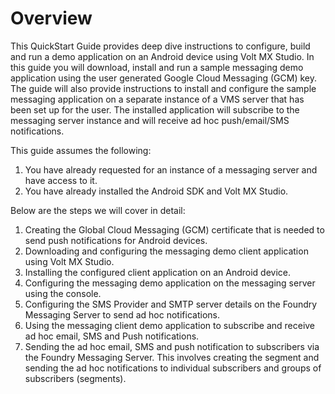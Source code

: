                            


Overview
========

This QuickStart Guide provides deep dive instructions to configure, build and run a demo application on an Android device using Volt MX Studio. In this guide you will download, install and run a sample messaging demo application using the user generated Google Cloud Messaging (GCM) key. The guide will also provide instructions to install and configure the sample messaging application on a separate instance of a VMS server that has been set up for the user. The installed application will subscribe to the messaging server instance and will receive ad hoc push/email/SMS notifications.

This guide assumes the following:

1.  You have already requested for an instance of a messaging server and have access to it.
2.  You have already installed the Android SDK and Volt MX Studio.

Below are the steps we will cover in detail:

1.  Creating the Global Cloud Messaging (GCM) certificate that is needed to send push notifications for Android devices.
2.  Downloading and configuring the messaging demo client application using Volt MX Studio. 
3.  Installing the configured client application on an Android device.
4.  Configuring the messaging demo application on the messaging server using the console.
5.  Configuring the SMS Provider and SMTP server details on the Foundry Messaging Server to send ad hoc notifications.
6.  Using the messaging client demo application to subscribe and receive ad hoc email, SMS and Push notifications.
7.  Sending the ad hoc email, SMS and push notification to subscribers via the Foundry Messaging Server. This involves creating the segment and sending the ad hoc notifications to individual subscribers and groups of subscribers (segments).
